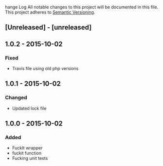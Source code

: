 hange Log
All notable changes to this project will be documented in this file.
This project adheres to [Semantic Versioning](http://semver.org/).

## [Unreleased] - [unreleased]

## 1.0.2 - 2015-10-02
### Fixed
- Travis file using old php versions

## 1.0.1 - 2015-10-02
### Changed
- Updated lock file

## 1.0.0 - 2015-10-02
### Added
- FuckIt wrapper
- fuckit function
- Fucking unit tests

